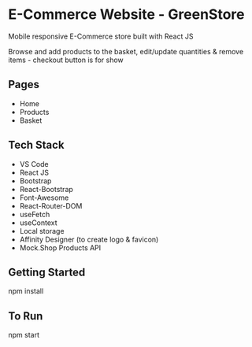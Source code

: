 # E-Commerce Website - GreenStore

Mobile responsive E-Commerce store built with React JS

Browse and add products to the basket, edit/update quantities & remove items - checkout button is for show

## Pages

- Home
- Products
- Basket

## Tech Stack

- VS Code
- React JS
- Bootstrap
- React-Bootstrap
- Font-Awesome
- React-Router-DOM
- useFetch
- useContext
- Local storage
- Affinity Designer (to create logo & favicon)
- Mock.Shop Products API

## Getting Started

npm install

## To Run

npm start
